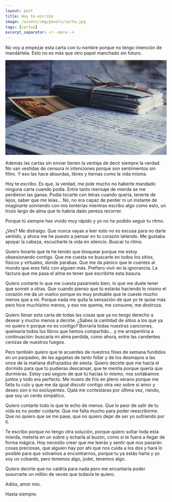 ```yaml
---
layout: post
title: Hoy te escribo
image: /assets/img/pexels/carta.jpg
tags: [cartas]
excerpt_separator: <!--more-->
---
```


No voy a empezar esta carta con tu nombre porque no tengo intención de mandártela. Esto no es más que otro papel manchado sin futuro.

<!--more-->
[![carta](/assets/img/pexels/carta.jpg)](/assets/img/pexels/carta.jpg)

Además las cartas sin enviar tienen la ventaja de decir siempre la verdad. No van vestidas de censura ni intenciones porque son sentimientos sin filtro. Y eso las hace absurdas, libres y tiernas como la vida misma.

Hoy te escribo. Es que, la verdad, me jode mucho no haberte mandado ninguna carta cuando podía. Entre tanto mensaje de mierda se me perdieron las ganas. Podía tocarte con letras cuando quería, tenerte de lejos, saber que me leías... No, no era capaz de perder ni un instante de imaginarte sonriendo con mis tonterías mientras escribo algo como esto, un trozo largo de alma que te habría dado pereza recorrer.

Porque tú siempre has vivido muy rápido y yo no he podido seguir tu ritmo.

¿Ves? Me distraigo. Que nunca vayas a leer esto no es excusa para no darle sentido, y ahora me he puesto a pensar en tu corazón latiendo. Me gustaba apoyar la cabeza, escucharte la vida en silencio. Buscar tu ritmo.

Quiero llorarte que te he tenido que bloquear porque me estoy obsesionando contigo. Que me cuesta no buscarte en todos los sitios, físicos y virtuales, donde parabas. Que me da pánico que le cuentes al mundo que eres feliz con alguien más. Prefiero vivir en la ignorancia. La factura que me pasa el alma es tener que escribirte esta basura.

Quiero contarte lo que me cuesta pasármelo bien, lo que me duele tener que sonreír a otras. Que cuando pienso que tú estarás haciendo lo mismo el corazón me da un vuelco porque es muy probable que te cueste mucho menos que a mí. Porque nada me quita la sensación de que yo te quise más pero hice muchísimo menos, y eso me quema, me consume, me destroza.

Quiero llenar esta carta de todas las cosas que ya no tengo derecho a desear y mucho menos a decirte. ¿Sabes la cantidad de sitios a los que ya no quiero ir porque no es contigo? Borraría todas nuestras canciones, quemaría todos los libros que hemos compartido... y me arrepentiría a continuación: buscaría mi alma perdida, como ahora, entre las candentes cenizas de nuestros fuegos.

Pero también quiero que te acuerdes de nuestros fines de semana fundidos en un parpadeo, de las agujetas de tanto follar y de los desmayos a las once de la mañana disfrazados de siesta. Quiero decirte que me hacía el dormido para que tú pudieras descansar, que te mentía porque quería que durmieras. Estoy casi seguro de que tú hacías lo mismo, nos soñábamos juntos y todo era perfecto. Me muero de frío en pleno verano porque me falta tu culo y que me da igual discutir contigo otra vez sobre si amor y deseo son o no excluyentes. Ojalá me contestaras por última vez, riendo, que soy un cerdo simpático.

Quiero contarte todo lo que te echo de menos. Que lo peor de salir de tu vida es no poder cuidarte. Que me falta mucho para poder reescribirme. Que no quiero que se me pase, que no quiero dejar de ser yo sufriendo por tí.

Te escribo porque no tengo otra solución, porque quiero soltar toda esta mierda, meterla en un sobre y echarla al buzón, como si te fuera a llegar de forma mágica. Hoy necesito creer que me leerás y sentir que nos pasarán cosas preciosas, que alguien hay por ahí que nos cuida a los dos y hará lo posible para que volvamos a encontrarnos, porque tu ya estás harta y yo soy un cobarde, pero tenemos algo, joder, tenemos algo.

Quiero decirte que no valdría para nada pero me encantaría poder susurrarte un millón de veces que todavía te quiero.

Adiós, amor mío.

Hasta siempre.
